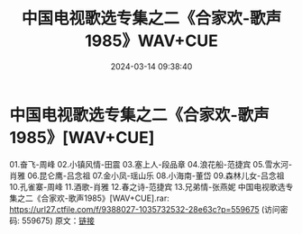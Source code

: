﻿---
title: 中国电视歌选专集之二《合家欢-歌声1985》WAV+CUE
date: 2024-03-14 09:38:40
categories: WAV车载音乐、镜像
tags: 华语中文
---
# 中国电视歌选专集之二《合家欢-歌声1985》[WAV+CUE]

01.奋飞-周峰
02.小镇风情-田震
03.塞上人-段品章
04.浪花船-范捷宾
05.雪水河-肖雅
06.昆仑鹰-吕念祖
07.金小凤-瑶山乐
08.小海南-董岱
09.森林儿女-吕念祖
10.孔雀寨-周峰
11.酒歌-肖雅
12.春之诗-范捷宾
13.兄弟情-张燕妮
中国电视歌选专集之二《合家欢-歌声1985》[WAV+CUE].rar: https://url27.ctfile.com/f/9388027-1035732532-28e63c?p=559675
(访问密码: 559675)
原文：[链接](https://blog.sina.com.cn/s/blog_1647c7e76010314p6.html)